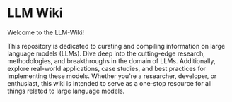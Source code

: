 # LLM Wiki

Welcome to the LLM-Wiki!

This repository is dedicated to curating and compiling information on large language models (LLMs). Dive deep into the cutting-edge research, methodologies, and breakthroughs in the domain of LLMs. Additionally, explore real-world applications, case studies, and best practices for implementing these models. Whether you're a researcher, developer, or enthusiast, this wiki is intended to serve as a one-stop resource for all things related to large language models.
